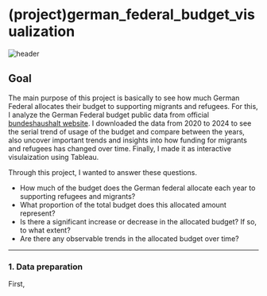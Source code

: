 # (project)german_federal_budget_visualization

![header](https://capsule-render.vercel.app/api?type=venom&color=0:EEFF00,100:a82da8&height=400&text=project-migration&stroke=00FF00)


## Goal
The main purpose of this project is basically to see how much German Federal allocates their budget to supporting migrants and refugees. For this, I analyze the German Federal budget public data from official [bundeshaushalt website](https://www.bundeshaushalt.de/DE/Download-Portal/download-portal.html). I downloaded the data from 2020 to 2024 to see the serial trend of usage of the budget and compare between the years, also uncover important trends and insights into how funding for migrants and refugees has changed over time. Finally, I made it as interactive visulaization using Tableau.

Through this project, I wanted to answer these questions.
- How much of the budget does the German federal allocate each year to supporting refugees and migrants?
- What proportion of the total budget does this allocated amount represent?
- Is there a significant increase or decrease in the allocated budget? If so, to what extent?
- Are there any observable trends in the allocated budget over time?

----
### 1. Data preparation

First, 
